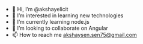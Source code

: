 - 👋 Hi, I’m @akshayelicit
- 👀 I’m interested in learning new technologies
- 🌱 I’m currently learning node.js
- 💞️ I’m looking to collaborate on Angular
- 📫 How to reach me akshaysen.sen75@gmail.com

<!---
akshayelicit/akshayelicit is a ✨ special ✨ repository because its `README.md` (this file) appears on your GitHub profile.
You can click the Preview link to take a look at your changes.
--->
